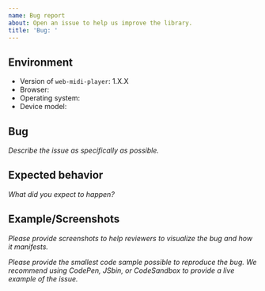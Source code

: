 ```yaml
---
name: Bug report
about: Open an issue to help us improve the library.
title: 'Bug: '
---
```


## Environment

- Version of `web-midi-player`: 1.X.X
- Browser: 
- Operating system: 
- Device model: 

## Bug

*Describe the issue as specifically as possible.*

## Expected behavior

*What did you expect to happen?*

## Example/Screenshots

*Please provide screenshots to help reviewers  to visualize the bug and how it manifests.*

*Please provide the smallest code sample possible to reproduce the bug.*
*We recommend using CodePen, JSbin, or CodeSandbox to provide a live example of the issue.*
